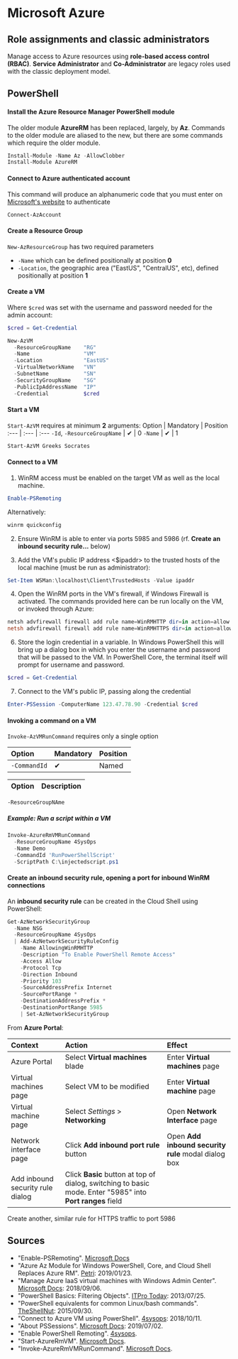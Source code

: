 # Microsoft Azure

## Role assignments and classic administrators

Manage access to Azure resources using __role-based access control (RBAC)__. __Service Administrator__ and __Co-Administrator__ are legacy roles used with the classic deployment model.

## PowerShell

#### Install the Azure Resource Manager PowerShell module
The older module __AzureRM__ has been replaced, largely, by __Az__. Commands to the older module are aliased to the new, but there are some commands which require the older module.
```powershell
Install-Module -Name Az -AllowClobber
Install-Module AzureRM
```

#### Connect to Azure authenticated account
This command will produce an alphanumeric code that you must enter on [Microsoft's website](https://microsoft.com/devicelogin) to authenticate

```powershell
Connect-AzAccount
```

#### Create a Resource Group
`New-AzResourceGroup` has two required parameters
  - `-Name` which can be defined positionally at position __0__
  - `-Location`, the geographic area ("EastUS", "CentralUS", etc), defined positionally at position __1__

#### Create a VM
Where `$cred` was set with the username and password needed for the admin account:
```powershell
$cred = Get-Credential
```

```powershell
New-AzVM                    
  -ResourceGroupName    "RG"
  -Name                 "VM"
  -Location             "EastUS"
  -VirtualNetworkName   "VN"
  -SubnetName           "SN"
  -SecurityGroupName    "SG"
  -PublicIpAddressName  "IP"
  -Credential           $cred
```

#### Start a VM

`Start-AzVM` requires at minimum __2__ arguments:
Option              | Mandatory | Position
:---                | :--- | :---
`-Id`, `-ResourceGroupName` | ✔ | 0
`-Name`             | ✔ | 1

```powershell
Start-AzVM Greeks Socrates
```


#### Connect to a VM
1. WinRM access must be enabled on the target VM as well as the local machine.

```powershell
Enable-PSRemoting
```

Alternatively:
```powershell
winrm quickconfig
```

2. Ensure WinRM is able to enter via ports 5985 and 5986 (rf. __Create an inbound security rule...__ below)

3. Add the VM's public IP address &lt;$ipaddr&gt; to the trusted hosts of the local machine (must be run as administrator):
```powershell
Set-Item WSMan:\localhost\Client\TrustedHosts -Value ipaddr
```

4. Open the WinRM ports in the VM's firewall, if Windows Firewall is activated. The commands provided here can be run locally on the VM, or invoked through Azure:

```powershell
netsh advfirewall firewall add rule name=WinRMHTTP dir=in action=allow protocol=TCP localport=5985
netsh advfirewall firewall add rule name=WinRMHTTPS dir=in action=allow protocol=TCP localport=5986
```

6. Store the login credential in a variable. In Windows PowerShell this will bring up a dialog box in which you enter the username and password that will be passed to the VM. In PowerShell Core, the terminal itself will prompt for username and password.

```powershell
$cred = Get-Credential
```

7. Connect to the VM's public IP, passing along the credential

```powershell
Enter-PSSession -ComputerName 123.47.78.90 -Credential $cred
```

#### Invoking a command on a VM
`Invoke-AzVMRunCommand` requires only a single option

Option              | Mandatory | Position
:---                | :---      | :---
`-CommandId`        | ✔         | Named

Option              | Description
:---                | :---
`-ResourceGroupNAme`

##### Example: Run a script within a VM
```powershell
Invoke-AzureRmVMRunCommand 
  -ResourceGroupName 4SysOps 
  -Name Demo 
  -CommandId 'RunPowerShellScript' 
  -ScriptPath C:\injectedscript.ps1
```

#### Create an inbound security rule, opening a port for inbound WinRM connections
An __inbound security rule__ can be created in the Cloud Shell using PowerShell:
```powershell
Get-AzNetworkSecurityGroup
  -Name NSG
  -ResourceGroupName 4SysOps
  | Add-AzNetworkSecurityRuleConfig
    -Name AllowingWinRMHTTP
    -Description "To Enable PowerShell Remote Access"
    -Access Allow 
    -Protocol Tcp 
    -Direction Inbound 
    -Priority 103 
    -SourceAddressPrefix Internet 
    -SourcePortRange * 
    -DestinationAddressPrefix * 
    -DestinationPortRange 5985 
    | Set-AzNetworkSecurityGroup
```

From __Azure Portal__:

Context                           | Action  | Effect
:---                              | :---    | :---
Azure Portal                      | Select __Virtual machines__ blade | Enter __Virtual machines__ page
Virtual machines page             | Select VM to be modified | Enter __Virtual machine__ page
Virtual machine page              | Select _Settings_ > __Networking__  | Open __Network Interface__ page
Network interface page            | Click __Add inbound port rule__ button | Open __Add inbound security rule__ modal dialog box
Add inbound security rule dialog  | Click __Basic__ button at top of dialog, switching to basic mode. Enter "5985" into __Port ranges__ field | 

Create another, similar rule for HTTPS traffic to port 5986

## Sources
  - "Enable-PSRemoting". [Microsoft Docs](https://docs.microsoft.com/en-us/powershell/module/microsoft.powershell.core/enable-psremoting?view=powershell-6)
  - "Azure Az Module for Windows PowerShell, Core, and Cloud Shell Replaces Azure RM". [Petri](https://www.petri.com/azure-az-module-for-windows-powershell-core-and-cloud-shell-replaces-azurerm): 2019/01/23.
  - "Manage Azure IaaS virtual machines with Windows Admin Center". [Microsoft Docs](https://docs.microsoft.com/en-us/windows-server/manage/windows-admin-center/azure/manage-azure-vms): 2018/09/06.
  - "PowerShell Basics: Filtering Objects". [ITPro Today](https://www.itprotoday.com/powershell/powershell-basics-filtering-objects): 2013/07/25.
  - "PowerShell equivalents for common Linux/bash commands". [TheShellNut](https://mathieubuisson.github.io/powershell-linux-bash/): 2015/09/30.
  - "Connect to Azure VM using PowerShell". [4sysops](https://4sysops.com/archives/connect-to-azure-vm-using-powershell/): 2018/10/11.
  - "About PSSessions". [Microsoft Docs](https://docs.microsoft.com/en-us/powershell/module/microsoft.powershell.core/about/about_pssessions?view=powershell-6): 2019/07/02.
  - "Enable PowerShell Remoting". [4sysops](https://4sysops.com/wiki/enable-powershell-remoting/).
  - "Start-AzureRmVM". [Microsoft Docs](https://docs.microsoft.com/en-us/powershell/module/azurerm.compute/start-azurermvm?view=azurermps-6.13.0).
  - "Invoke-AzureRmVMRunCommand". [Microsoft Docs](https://docs.microsoft.com/en-us/powershell/module/AzureRm.Compute/Invoke-AzureRmVMRunCommand?view=azurermps-6.13.0).